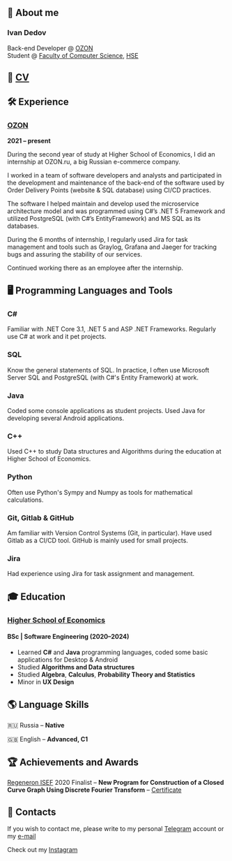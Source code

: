 ## :wave: About me

### Ivan Dedov

Back-end Developer @ [OZON](https://www.ozon.ru) <br/>
Student @ [Faculty of Computer Science](https://cs.hse.ru), [HSE](https://www.hse.ru)


## :page_facing_up: [CV](../main/images/IvanDedov_CV.pdf)


## :hammer_and_wrench: Experience

### [OZON](https://www.ozon.ru)
**2021 – present**

During the second year of study at Higher School of Economics, I did an internship at OZON.ru, a big Russian e-commerce company.

I worked in a team of software developers and analysts and participated in the development and maintenance of the back-end of the
software used by Order Delivery Points (website & SQL database) using CI/CD practices.

The software I helped maintain and develop used the microservice architecture model and was programmed using C#’s .NET 5 Framework
and utilized PostgreSQL (with C#’s EntityFramework) and MS SQL as its databases.

During the 6 months of internship, I regularly used Jira for task management and tools such as Graylog, Grafana and Jaeger for
tracking bugs and assuring the stability of our services.

Continued working there as an employee after the internship.


## :desktop_computer: Programming Languages and Tools

### C#

Familiar with .NET Core 3.1, .NET 5 and ASP .NET Frameworks. Regularly use C# at work and it pet projects.

### SQL

Know the general statements of SQL. In practice, I often use Microsoft Server SQL and PostgreSQL (with C#'s
Entity Framework) at work.

### Java

Coded some console applications as student projects. Used Java for developing several Android applications.

### C++

Used C++ to study Data structures and Algorithms during the education at Higher School of Economics.

### Python

Often use Python's Sympy and Numpy as tools for mathematical calculations.

### Git, Gitlab & GitHub

Am familiar with Version Control Systems (Git, in particular). Have used Gitlab as a CI/CD tool. GitHub is mainly
used for small projects.

### Jira

Had experience using Jira for task assignment and management.


## :mortar_board: Education

### [Higher School of Economics](https://cs.hse.ru)

#### BSc | Software Engineering (2020–2024)

* Learned **C#** and **Java** programming languages, coded some basic applications for Desktop & Android
* Studied **Algorithms and Data structures**
* Studied **Algebra**, **Calculus**, **Probability Theory and Statistics**
* Minor in **UX Design**


## :earth_americas: Language Skills

:ru: Russia – **Native**

:uk: English – **Advanced, C1**


## :trophy: Achievements and Awards

[Regeneron ISEF](https://www.societyforscience.org/isef/) 2020 Finalist – **New Program for Construction of a Closed Curve Graph Using Discrete Fourier Transform** – [Certificate](../main/images/IvanDedov_ISEF-Finalist.jpg)


## :email: Contacts

If you wish to contact me, please write to my personal [Telegram](https://t.me/dedov_ivan) account or my [e-mail](mailto:indedov@gmail.com?subject=[GitHub]%20YOUR%20SUBJECT%20HERE)

Check out my [Instagram](https://www.instagram.com/_d_ivanchik/)
